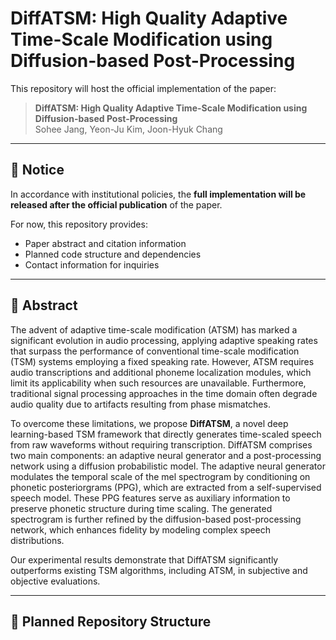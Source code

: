 # DiffATSM: High Quality Adaptive Time-Scale Modification using Diffusion-based Post-Processing

This repository will host the official implementation of the paper:

> **DiffATSM: High Quality Adaptive Time-Scale Modification using Diffusion-based Post-Processing**  
> Sohee Jang, Yeon-Ju Kim, Joon-Hyuk Chang  


---

## 🔔 Notice
In accordance with institutional policies, the **full implementation will be released after the official publication** of the paper.  

For now, this repository provides:
- Paper abstract and citation information  
- Planned code structure and dependencies  
- Contact information for inquiries  

---

## 📖 Abstract
The advent of adaptive time-scale modification (ATSM) has marked a significant evolution in audio processing, applying adaptive speaking rates that surpass the performance of conventional time-scale modification (TSM) systems employing a fixed speaking rate. However, ATSM requires audio transcriptions and additional phoneme localization modules, which limit its applicability when such resources are unavailable. Furthermore, traditional signal processing approaches in the time domain often degrade audio quality due to artifacts resulting from phase mismatches.  

To overcome these limitations, we propose **DiffATSM**, a novel deep learning-based TSM framework that directly generates time-scaled speech from raw waveforms without requiring transcription. DiffATSM comprises two main components: an adaptive neural generator and a post-processing network using a diffusion probabilistic model. The adaptive neural generator modulates the temporal scale of the mel spectrogram by conditioning on phonetic posteriorgrams (PPG), which are extracted from a self-supervised speech model. These PPG features serve as auxiliary information to preserve phonetic structure during time scaling. The generated spectrogram is further refined by the diffusion-based post-processing network, which enhances fidelity by modeling complex speech distributions.  

Our experimental results demonstrate that DiffATSM significantly outperforms existing TSM algorithms, including ATSM, in subjective and objective evaluations.  

---

## 📂 Planned Repository Structure
